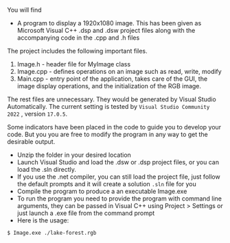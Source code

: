 You will find

- A program to display a 1920x1080 image. This has been given as Microsoft Visual C++ .dsp and .dsw project files along with the accompanying code in the .cpp and .h files

The project includes the following important files.
1. Image.h	- header file for MyImage class
2. Image.cpp	- defines operations on an image such as read, write, modify
3. Main.cpp	- entry point of the application, takes care of the GUI, the 
		  image display operations, and the initialization of the RGB image.

The rest files are unnecessary. They would be generated by Visual Studio Automatically. The current setting is tested by `Visual Studio Community 2022` , version `17.0.5`.

Some indicators have been placed in the code to guide you to develop your code. But you
you are free to modify the program in any way to get the desirable output.

- Unzip the folder in your desired location
- Launch Visual Studio and load the .dsw or .dsp project files, or you can load the .sln directly. 
- If you use the .net compiler, you can still load the project file, just follow the default prompts and it will create a solution `.sln` file for you
- Compile the program to produce a an executable Image.exe
- To run the program you need to provide the program with command line arguments, they can be passed in Visual C++ using Project > Settings or just launch a .exe file from the command prompt
- Here is the usage:

```
$ Image.exe ./lake-forest.rgb
```

